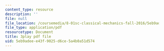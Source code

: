 ```yaml
---
content_type: resource
description: ''
file: null
file_location: /coursemedia/8-01sc-classical-mechanics-fall-2016/5eb9adeee43f9025d6ce5a4b0a51d574_prCwfSiWuq0.pdf
file_type: application/pdf
resourcetype: Document
title: 3play pdf file
uid: 5eb9adee-e43f-9025-d6ce-5a4b0a51d574
---
```

